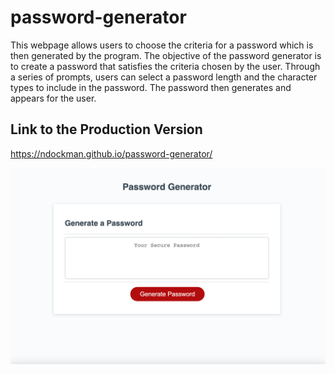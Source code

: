 # password-generator

This webpage allows users to choose the criteria for a password which is then generated by the program. The objective of the password generator is to create a password that satisfies the criteria chosen by the user. Through a series of prompts, users can select a password length and the character types to include in the password. The password then generates and appears for the user.

## Link to the Production Version

https://ndockman.github.io/password-generator/

![Screenshot of part of the webpage](./images/password_generator_screenshot2023-04-02.png)